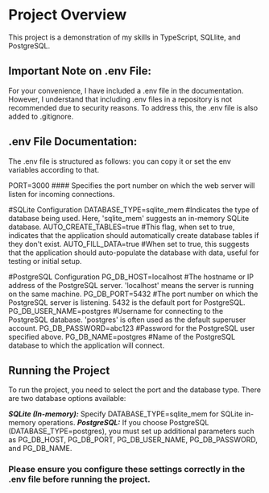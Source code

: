 # Project Overview

This project is a demonstration of my skills in TypeScript, SQLlite, and PostgreSQL.

## Important Note on .env File:
For your convenience, I have included a .env file in the documentation. However, I understand that including .env files in a repository is not recommended due to security reasons. To address this, the .env file is also added to .gitignore.

## .env File Documentation:

The .env file is structured as follows: you can copy it or set the env variables according to that.

PORT=3000                   #### Specifies the port number on which the web server will listen for incoming connections.

#SQLite Configuration
DATABASE_TYPE=sqlite_mem      #Indicates the type of database being used. Here, 'sqlite_mem' suggests an in-memory SQLite database.
AUTO_CREATE_TABLES=true       #This flag, when set to true, indicates that the application should automatically create database tables if they don't exist.
AUTO_FILL_DATA=true           #When set to true, this suggests that the application should auto-populate the database with data, useful for testing or initial setup.

#PostgreSQL Configuration
PG_DB_HOST=localhost         #The hostname or IP address of the PostgreSQL server. 'localhost' means the server is running on the same machine.
PG_DB_PORT=5432              #The port number on which the PostgreSQL server is listening. 5432 is the default port for PostgreSQL.
PG_DB_USER_NAME=postgres     #Username for connecting to the PostgreSQL database. 'postgres' is often used as the default superuser account.
PG_DB_PASSWORD=abc123        #Password for the PostgreSQL user specified above.
PG_DB_NAME=postgres          #Name of the PostgreSQL database to which the application will connect.


## Running the Project
To run the project, you need to select the port and the database type. There are two database options available:

***SQLite (In-memory):*** Specify DATABASE_TYPE=sqlite_mem for SQLite in-memory operations.
***PostgreSQL:*** If you choose PostgreSQL (DATABASE_TYPE=postgres), you must set up additional parameters such as PG_DB_HOST, PG_DB_PORT, PG_DB_USER_NAME, PG_DB_PASSWORD, and PG_DB_NAME.

### Please ensure you configure these settings correctly in the .env file before running the project.


